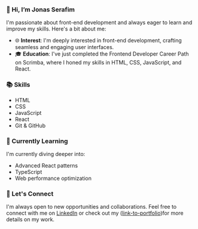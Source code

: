 ### 👋 Hi, I’m Jonas Serafim

I'm passionate about front-end development and always eager to learn and improve my skills. Here's a bit about me:

- 🌐 **Interest**: I'm deeply interested in front-end development, crafting seamless and engaging user interfaces.
- 🎓 **Education**: I've just completed the Frontend Developer Career Path on Scrimba, where I honed my skills in HTML, CSS, JavaScript, and React.

### 📚 Skills

- HTML
- CSS
- JavaScript
- React
- Git & GitHub

### 🌱 Currently Learning

I'm currently diving deeper into:

- Advanced React patterns
- TypeScript
- Web performance optimization

### 💬 Let's Connect

I'm always open to new opportunities and collaborations. Feel free to connect with me on [LinkedIn](https://www.linkedin.com/in/jonas-serafim-86a588281/) or check out my ([link-to-portfolio](https://jonasfrontdev.netlify.app/))for more details on my work.


<!---
Jonserafim7/Jonserafim7 is a ✨ special ✨ repository because its `README.md` (this file) appears on your GitHub profile.
You can click the Preview link to take a look at your changes.
--->
